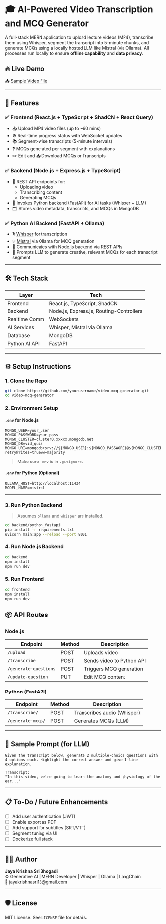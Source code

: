 # 🎓 AI-Powered Video Transcription and MCQ Generator

A full-stack MERN application to upload lecture videos (MP4), transcribe them using Whisper, segment the transcript into 5-minute chunks, and generate MCQs using a locally hosted LLM like Mistral (via Ollama). All processes run locally to ensure **offline capability** and **data privacy**.

## 🔥 Live Demo

📥 [Sample Video File](https://drive.google.com/file/d/1-NBf8gVbPxj8QBQq1ALoxalMs_NP7Rdj/view?usp=sharing)

---

## 🧩 Features

### ✅ Frontend (React.js + TypeScript + ShadCN + React Query)

- 📤 Upload MP4 video files (up to ~60 mins)
- ⚙️ Real-time progress status with WebSocket updates
- 📚 Segment-wise transcripts (5-minute intervals)
- ❓ MCQs generated per segment with explanations
- ✏️ Edit and 📥 Download MCQs or Transcripts

### ✅ Backend (Node.js + Express.js + TypeScript)

- 🧩 REST API endpoints for:
  - Uploading video
  - Transcribing content
  - Generating MCQs
- 🧠 Invokes Python backend (FastAPI) for AI tasks (Whisper + LLM)
- 🗂️ Stores video metadata, transcripts, and MCQs in MongoDB

### ✅ Python AI Backend (FastAPI + Ollama)

- 🎙️ [Whisper](https://github.com/openai/whisper) for transcription
- 💡 [Mistral](https://ollama.com/library/mistral) via Ollama for MCQ generation
- 🔌 Communicates with Node.js backend via REST APIs
- 💬 Prompts LLM to generate creative, relevant MCQs for each transcript segment

---

## 🛠️ Tech Stack

| Layer         | Tech                         |
| ------------- | ---------------------------- |
| Frontend      | React.js, TypeScript, ShadCN |
| Backend       | Node.js, Express.js, Routing-Controllers |
| Realtime Comm | WebSockets                   |
| AI Services   | Whisper, Mistral via Ollama  |
| Database      | MongoDB                      |
| Python AI API | FastAPI                      |

---

## ⚙️ Setup Instructions

### 1. Clone the Repo

```bash
git clone https://github.com/yourusername/video-mcq-generator.git
cd video-mcq-generator
```

### 2. Environment Setup

#### `.env` for Node.js

```env
MONGO_USER=your_user
MONGO_PASSWORD=your_pass
MONGO_CLUSTER=cluster0.xxxxx.mongodb.net
MONGO_DB=vid_quiz
MONGO_URI=mongodb+srv://${MONGO_USER}:${MONGO_PASSWORD}@${MONGO_CLUSTER}/${MONGO_DB}?retryWrites=true&w=majority
```

> Make sure `.env` is in `.gitignore`.

#### `.env` for Python (Optional)

```env
OLLAMA_HOST=http://localhost:11434
MODEL_NAME=mistral
```

---

### 3. Run Python Backend

> Assumes `ollama` and `whisper` are installed.

```bash
cd backend/python_fastapi
pip install -r requirements.txt
uvicorn main:app --reload --port 8001
```

### 4. Run Node.js Backend

```bash
cd backend
npm install
npm run dev
```

### 5. Run Frontend

```bash
cd frontend
npm install
npm run dev
```

## 📦 API Routes

### Node.js

| Endpoint               | Method | Description               |
| ----------------------|--------|---------------------------|
| `/upload`             | POST   | Uploads video             |
| `/transcribe`         | POST   | Sends video to Python API |
| `/generate-questions` | POST   | Triggers MCQ generation   |
| `/update-question`    | PUT    | Edit MCQ content          |

### Python (FastAPI)

| Endpoint           | Method | Description               |
|--------------------|--------|---------------------------|
| `/transcribe/`     | POST   | Transcribes audio (Whisper) |
| `/generate-mcqs/`  | POST   | Generates MCQs (LLM)      |

---

## 🧠 Sample Prompt (for LLM)

```text
Given the transcript below, generate 2 multiple-choice questions with 4 options each. Highlight the correct answer and give 1-line explanation.

Transcript:
"In this video, we're going to learn the anatomy and physiology of the ear..."
```

---

## 📋 To-Do / Future Enhancements

- [ ] Add user authentication (JWT)
- [ ] Enable export as PDF
- [ ] Add support for subtitles (SRT/VTT)
- [ ] Segment tuning via UI
- [ ] Dockerize full stack

---

## 👨‍💻 Author

**Jaya Krishna Sri Bhogadi**  
⚙️ Generative AI | MERN Developer | Whisper | Ollama | LangChain  
📧 jayakrishnasri13@gmail.com

---

## 🛡️ License

MIT License. See `LICENSE` file for details.
